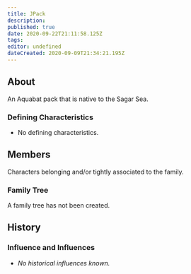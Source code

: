 ```yaml
---
title: JPack
description: 
published: true
date: 2020-09-22T21:11:58.125Z
tags: 
editor: undefined
dateCreated: 2020-09-09T21:34:21.195Z
---
```


## About

An Aquabat pack that is native to the Sagar Sea.

### Defining Characteristics

- No defining characteristics.

## Members

Characters belonging and/or tightly associated to the family.

### Family Tree

A family tree has not been created.

## History

### Influence and Influences

- *No historical influences known.*
